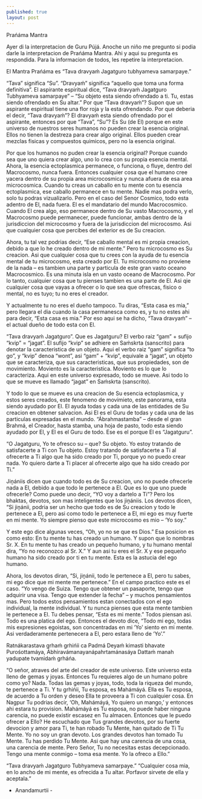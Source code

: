 ```yaml
---
published: true
layout: post
---
```



Prańáma Mantra

Ayer di la interpretacion de Guru Pújá. Anoche un niño me pregunto si podia darle la interpretacion de Prańáma Mantra. Ahi y aqui su pregunta es respondida. Para la informacion de todos, les repetire la interpretacion.

El Mantra Prańáma es “Tava dravyaḿ Jagatguro tubhyameva samarpaye.”

“Tava” significa “Su”. “Dravyaḿ” significa “aquello que toma una forma definitiva”. El aspirante espiritual dice, “Tava dravyaḿ Jagatguro Tubhyameva samarpaye” – “Su objeto esta siendo ofrendado a ti. Tu, estas siendo ofrendado en Su altar.” Por que “Tava dravyaḿ”? Supon que un aspirante espiritual tiene una flor roja y la esta ofrendando. Por que deberia el decir, “Tava dravyaḿ”? El dravyaḿ esta siendo ofrendado por el aspirante, entonces por que “Tava”, “Su”? Es Su (de El) porque en este universo de nuestros seres humanos no pueden crear la esencia original. Ellos no tienen la destreza para crear algo original. Ellos pueden crear mezclas fisicas y compuestos quimicos, pero no la esencia original.

Por que los humanos no puden crear la esencia original? Porque cuando sea que uno quiera crear algo, uno lo crea con su propia esencia mental. Ahora, la esencia ectoplasmica permanece, o funciona, o fluye, dentro del Macrocosmo, nunca fuera. Entonces cualquier cosa que el humano cree yacera dentro de su propia area microcosmica y nunca afuera de esa area microcosmica. Cuando tu creas un caballo en tu mente con tu esencia ectoplasmica, ese caballo permanece en tu mente. Nadie mas podra verlo, solo tu podras vizualizarlo. Pero en el caso del Senor Cosmico, todo esta adentro de El, nada fuera. El es el mandatario del mundo Macrocosmico. Cuando El crea algo, eso permanece dentro de Su vasto Macrocosmo, y el Macrocosmo puede permanecer, puede funcionar, ambas dentro de la jurisdiccion del microcosmo y fuera de la jurisdiccion del microcosmo. Asi que cualquier cosa que percibes del exterior es de Su creacion.

Ahora, tu tal vez podrias decir, “Ese caballo mental es mi propia creacion, debido a que lo he creado dentro de mi mente.” Pero tu microcosmo es Su creacion. Asi que cualquier cosa que tu crees con la ayuda de tu esencia mental de tu microcosmo, esta creado por El. Tu microcosmo no proviene de la nada – es tambien una parte y particula de este gran vasto oceano Macrocosmico. Es una minuta isla en un vasto oceano de Macrocosmo. Por lo tanto, cualquier cosa que tu pienses tambien es una parte de El. Asi qie cualquier cosa que vayas a ofrecer o lo que sea que ofrescas, fisico o mental, no es tuyo; tu no eres el creador.

Y actualmente tu no eres el dueño tampoco. Tu diras, “Esta casa es mia,” pero llegara el dia cuando la casa permanesca como es, y tu no estes ahi para decir, “Esta casa es mia.” Por eso aqui se ha dicho, “Tava dravyaḿ” – el actual dueño de todo esta con El.

“Tava dravyaḿ Jagatguro”. Que es Jagatguru? El verbo raiz “gam” + sufijo “kvip” = “jagat”. El sufijo “kvip” se adhiere en Saḿskrta (sanscrito) para denotar la caracteristica de un objeto. Aqui el verbo raiz  “gam” significa “to go”, y “kvip” denoa “wont”, asi “gam” + “kvip”, equivale a “jagat”, un objeto que se caracteriza, que sus caracteristicas, que sus propiedades, son de movimiento. Moviento es la caracteristica. Moviento es lo que lo caracteriza. Aqui en este universo expresado, todo se mueve. Asi todo lo que se mueve es llamado “jagat” en Saḿskrta (sanscrito).

Y todo lo que se mueve es una creacion de Su esencia ectoplasmica, y estos seres creados, este fenomeno de movimieto, este panorama, esta siendo ayudado por El. El ayuda todas y cada una de las entidades de Su creacion en obtener salvacion. Asi El es el Guru de todas y cada una de las particulas expresadas en el mundo. “Ábrahmastamba” – desde el gran Brahmá, el Creador, hasta stamba, una hoja de pasto, todo esta siendo ayudado por El, y El es el Guru de todo. Ese es el porque El es “Jagatguru”.

“O Jagatguru, Yo te ofresco su – que? Su objeto. Yo estoy tratando de satisfacerte a Ti con Tu objeto. Estoy tratando de satisfacerte a Ti al ofrecerte a Ti algo que ha sido creado por Ti,  porque yo no puedo crear nada. Yo quiero darte a Ti placer al ofrecerte algo que ha sido creado por Ti.”

Jiṋániis dicen que cuando todo es de Su creacion, uno no puede ofrecerle nada a El, debido a que todo le pertenece a El. Que es lo que uno puede ofrecerle? Como puede uno decir, “YO voy a dartelo a Ti”? Pero los bhaktas, devotos, son mas inteligentes que los jiṋániis. Los devotos dicen, “Si jiṋánii, podria ser un hecho que todo es de Su creacion y todo le pertenece a El, pero asi como todo le pertenece a El, mi ego es muy fuerte en mi mente. Yo siempre pienso que este microcosmo es mio – ‘Yo soy.”

Y este ego dice algunas veces, “Oh, yo no se que es Dios.” Esa posicion es como esto: En tu mente tu has creado un humano. Y supon que lo nombras Sr. X. En tu mente tu has creado un pequeño humano, y tu humano mental dira, “Yo no reconozco al Sr. X.” Y aun asi tu eres el  Sr. X y ese pequeño humano ha sido creado por ti en tu mente. Esta es la astucia del ego humano.

Ahora, los devotos diran, “Si, jiṋánii, todo le pertenece a El, pero tu sabes, mi ego dice que mi mente me pertenece.” En el campo practico este es el caso. “Yo vengo de Suiza. Tengo que obtener un pasaporte, tengo que adquirir una visa. Tengo que extender la fecha” – y muchos pensamientos mas. Pero todos estos pensamientos estan conectados con el ego individual, la mente individual. Y tu nunca pienses que esta mente tambien le pertenece a El. Tu debes pensar, “Esta es mi mente.” Todos piensan asi. Todo es una platica del ego. Entonces el devoto dice, “Todo mi ego, todas mis expresiones egoistas, son concentradas en mi ‘Yo’ siento en mi mente. Asi verdaderamente pertenecera a El, pero estara lleno de  ‘Yo’.”

Ratnákarastava grhaḿ grhińii ca Padmá
Deyaḿ kimasti bhavate Purośottamáya,
Ábhiravámanayanápahrtamánasáya
Dattaḿ manah yadupate tvamidaḿ grháńa.

“O señor, atraves del arte del creador de este universo. Este universo esta lleno de gemas y joyas. Entonces Tu requieres algo de un humano pobre como yo? Nada. Todas las gemas y joyas, todo, toda la riqueza del mundo, te pertenece a Ti. Y tu grhińii, Tu esposa, es Mahámáyá. Ella es Tu esposa, de acuerdo a Tu orden y deseo Ella te proveera a Ti con cualquier cosa. En Nagpur Tu podrias decir, ‘Oh, Mahámáyá, Yo quiero un mango,’ y entonces ahi estara tu provision. Mahámáyá es Tu esposa, no puede haber ninguna carencia, no puede existir escasez en Tu almacen. Entonces que le puedo ofrecer a Ello? He escuchado que Tus grandes devotos, por su fuerte devocion y amor para Ti, te han robado Tu Mente, han quitado de Ti Tu Mente. Yo no soy un gran devoto. Los grandes devotos han tomado Tu Mente. Tu has perdido Tu Mente. Asi que hay una carencia de una cosa, una carencia de mente. Pero Señor, Tu no necesitas estas decepcionado. Tengo una mente conmigo – toma esa mente. Yo la ofreco a Ello.”

“Tava dravyaḿ Jagatguro Tubhyameva samarpaye.” “Cualquier cosa mia, en lo ancho de mi mente, es ofrecida a Tu altar. Porfavor sirvete de ella y aceptala.”

- Anandamurtii -
